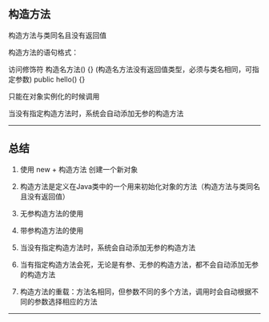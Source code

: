## 构造方法

构造方法与类同名且没有返回值

构造方法的语句格式：

访问修饰符 构造名方法() {}  (构造名方法没有返回值类型，必须与类名相同，可指定参数)
public hello() {}

只能在对象实例化的时候调用

当没有指定构造方法时，系统会自动添加无参的构造方法


---

## 总结

1. 使用 new + 构造方法 创建一个新对象

2. 构造方法是定义在Java类中的一个用来初始化对象的方法（构造方法与类同名且没有返回值）

3. 无参构造方法的使用

4. 带参构造方法的使用

5. 当没有指定构造方法时，系统会自动添加无参的构造方法

6. 当有指定构造方法会死，无论是有参、无参的构造方法，都不会自动添加无参的构造方法

7. 构造方法的重载：方法名相同，但参数不同的多个方法，调用时会自动根据不同的参数选择相应的方法

---
